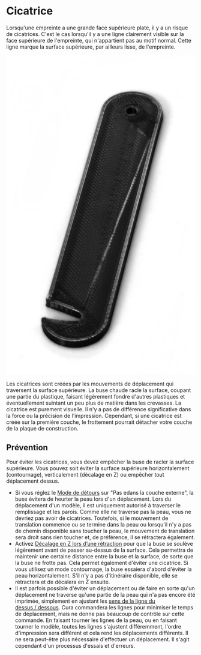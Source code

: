 Cicatrice
====
Lorsqu'une empreinte a une grande face supérieure plate, il y a un risque de cicatrices. C'est le cas lorsqu'il y a une ligne clairement visible sur la face supérieure de l'empreinte, qui n'appartient pas au motif normal. Cette ligne marque la surface supérieure, par ailleurs lisse, de l'empreinte.

![Une cicatrice diagonale sur la surface](../../../articles/images/scarring.jpg)

Les cicatrices sont créées par les mouvements de déplacement qui traversent la surface supérieure. La buse chaude racle la surface, coupant une partie du plastique, faisant légèrement fondre d'autres plastiques et éventuellement suintant un peu plus de matière dans les crevasses. La cicatrice est purement visuelle. Il n'y a pas de différence significative dans la force ou la précision de l'impression. Cependant, si une cicatrice est créée sur la première couche, le frottement pourrait détacher votre couche de la plaque de construction.

Prévention
----
Pour éviter les cicatrices, vous devez empêcher la buse de racler la surface supérieure. Vous pouvez soit éviter la surface supérieure horizontalement (contournage), verticalement (décalage en Z) ou empêcher tout déplacement dessus.
* Si vous réglez le [Mode de détours](../travel/retraction_combing.md) sur "Pas edans la couche externe", la buse évitera de heurter la peau lors d'un déplacement. Lors du déplacement d'un modèle, il est uniquement autorisé à traverser le remplissage et les parois. Comme elle ne traverse pas la peau, vous ne devriez pas avoir de cicatrices. Toutefois, si le mouvement de translation commence ou se termine dans la peau ou lorsqu'il n'y a pas de chemin disponible sans toucher la peau, le mouvement de translation sera droit sans rien toucher et, de préférence, il se rétractera également.
* Activez [Décalage en Z lors d’une rétraction](../travel/retraction_hop_enabled.md) pour que la buse se soulève légèrement avant de passer au-dessus de la surface. Cela permettra de maintenir une certaine distance entre la buse et la surface, de sorte que la buse ne frotte pas. Cela permet également d'éviter une cicatrice. Si vous utilisez un mode contournage, la buse essaiera d'abord d'éviter la peau horizontalement. S'il n'y a pas d'itinéraire disponible, elle se rétractera et de décalera en Z ensuite.
* Il est parfois possible d'éviter un déplacement ou de faire en sorte qu'un déplacement ne traverse qu'une partie de la peau qui n'a pas encore été imprimée, simplement en ajustant les [sens de la ligne du dessus / dessous](../top_bottom/skin_angles.md). Cura commandera les lignes pour minimiser le temps de déplacement, mais ne donne pas beaucoup de contrôle sur cette commande. En faisant tourner les lignes de la peau, ou en faisant tourner le modèle, toutes les lignes s'ajustent différemment, l'ordre d'impression sera différent et cela rend les déplacements différents. Il ne sera peut-être plus nécessaire d'effectuer un déplacement. Il s'agit cependant d'un processus d'essais et d'erreurs.
